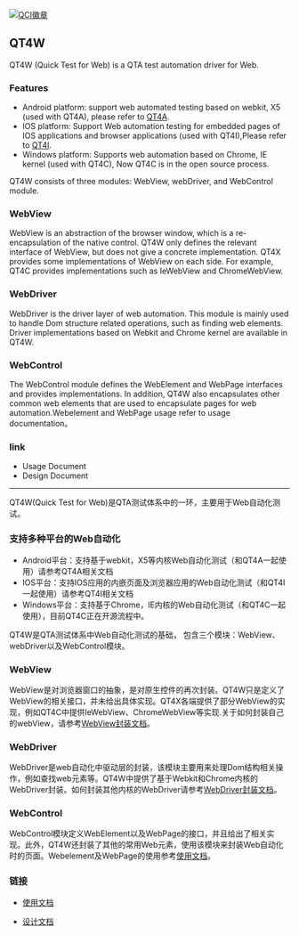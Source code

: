 [![QCI徽章](http://qci.oa.com/rest-api/pipeline/2090/build/shield)](http://qci.oa.com/#/pipeline/2090/totalresult/current)
## QT4W

QT4W (Quick Test for Web) is a QTA test automation driver for Web.

### Features
* Android platform: support web automated testing based on webkit, X5 (used with QT4A), please refer to [QT4A][1]. 
* IOS platform: Support Web automation testing for embedded pages of IOS applications and browser applications (used with QT4I),Please refer to [QT4I][2].
* Windows platform: Supports web automation based on Chrome, IE kernel (used with QT4C), 
Now QT4C is in the open source process.

QT4W consists of three modules: WebView, webDriver, and WebControl module.

### WebView
WebView is an abstraction of the browser window, which is a re-encapsulation of the native control. QT4W only defines the relevant interface of WebView, but does not give a concrete implementation. QT4X provides some implementations of WebView on each side. For example, QT4C provides implementations such as IeWebView and ChromeWebView.

### WebDriver
WebDriver is the driver layer of web automation. This module is mainly used to handle Dom structure related operations, such as finding web elements. Driver implementations based on Webkit and Chrome kernel are available in QT4W.

### WebControl
The WebControl module defines the WebElement and WebPage interfaces and provides implementations. In addition, QT4W also encapsulates other common web elements that are used to encapsulate pages for web automation.Webelement and WebPage usage refer to usage documentation。

### link
* Usage Document
* Design Document
------------------------------
 QT4W(Quick Test for Web)是QTA测试体系中的一环，主要用于Web自动化测试。
### 支持多种平台的Web自动化
* Android平台：支持基于webkit，X5等内核Web自动化测试（和QT4A一起使用）请参考QT4A相关文档
* IOS平台：支持IOS应用的内嵌页面及浏览器应用的Web自动化测试（和QT4I一起使用）请参考QT4I相关文档
* Windows平台：支持基于Chrome，IE内核的Web自动化测试（和QT4C一起使用），目前QT4C正在开源流程中。

QT4W是QTA测试体系中Web自动化测试的基础， 包含三个模块：WebView、webDriver以及WebControl模块。 

### WebView
WebView是对浏览器窗口的抽象，是对原生控件的再次封装。QT4W只是定义了WebView的相关接口，并未给出具体实现。QT4X各端提供了部分WebView的实现，例如QT4C中提供IeWebView、ChromeWebView等实现.关于如何封装自己的webView，请参考[WebView封装文档][3]。


### WebDriver
WebDriver是web自动化中驱动层的封装，该模块主要用来处理Dom结构相关操作，例如查找web元素等。QT4W中提供了基于Webkit和Chrome内核的WebDriver封装。如何封装其他内核的WebDriver请参考[WebDriver封装文档][4]。


### WebControl
WebControl模块定义WebElement以及WebPage的接口，并且给出了相关实现。此外，QT4W还封装了其他的常用Web元素，使用该模块来封装Web自动化时的页面。Webelement及WebPage的使用参考[使用文档][5]。

### 链接

* [使用文档](http://file.sng.com/browse/qta/htdocs/qt4w/lastest/index.html)
* [设计文档](https://git.code.oa.com/QT4W/QT4W/blob/master/design.md)


  [1]: https://github.com/Tencent/QT4A
  [2]: https://github.com/Tencent/QT4i
  [3]: http://file.sng.com/browse/qta/htdocs/qt4w/testdoc/webview.html
  [4]: http://file.sng.com/browse/qta/htdocs/qt4w/testdoc/WebDriver.html
  [5]: http://file.sng.com/browse/qta/htdocs/qt4w/testdoc/usage.html